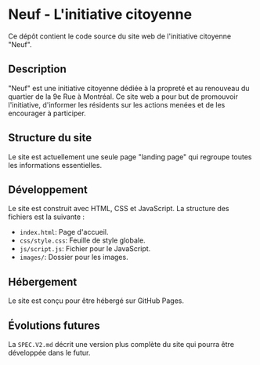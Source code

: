 # Neuf - L'initiative citoyenne

Ce dépôt contient le code source du site web de l'initiative citoyenne "Neuf".

## Description

"Neuf" est une initiative citoyenne dédiée à la propreté et au renouveau du quartier de la 9e Rue à Montréal. Ce site web a pour but de promouvoir l'initiative, d'informer les résidents sur les actions menées et de les encourager à participer.

## Structure du site

Le site est actuellement une seule page "landing page" qui regroupe toutes les informations essentielles.

## Développement

Le site est construit avec HTML, CSS et JavaScript. La structure des fichiers est la suivante :

-   `index.html`: Page d'accueil.
-   `css/style.css`: Feuille de style globale.
-   `js/script.js`: Fichier pour le JavaScript.
-   `images/`: Dossier pour les images.

## Hébergement

Le site est conçu pour être hébergé sur GitHub Pages.

## Évolutions futures

La `SPEC.V2.md` décrit une version plus complète du site qui pourra être développée dans le futur.
